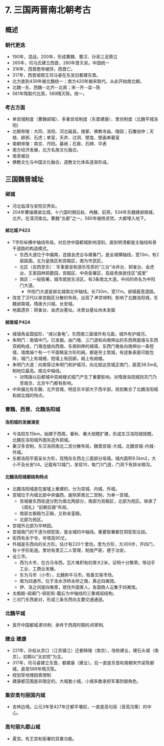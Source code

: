 # 7. 三国两晋南北朝考古
## 概述
### 朝代更迭
- 190年，混战，200年，形成曹魏、蜀汉、孙吴三足鼎立
- 265年，司马氏建立西晋，280年晋灭吴。中国统一
- 316年，西晋愍帝被俘，西晋亡。
- 317年，西晋琅琊王司马睿在东吴旧都建东晋。
- 北方直到439年被北魏统一；南方420年被宋取代。从此开始南北朝。
- 北魏--东、西魏--北齐--北周；宋--齐--梁--陈
- 581年隋取代北周，589隋灭陈。统一。
### 考古方面
- 单宫城制度（曹魏邺城）、多重宫垣制度（东晋建康）、里坊制度（北魏平城洛阳）
- 北朝帝陵：大同、洛阳、河北磁县。陵冢、佛教寺庙、陵园；石雕翁仲；天禄、辟邪、石虎；单室，天井、过洞、壁龛、壁画单墓室
- 南朝帝陵：南京、丹阳。墓阙；石兽、石碑、华表
- 南方经济发展，北方名族文化融合。
- 南青被白
- 佛教文化与中国文化融合。道教文化体系逐渐形成。
## 三国魏晋城址
### 邺城
- 河北临漳与安阳交界处。
- 204年曹操建邺北城，十六国时期后赵、冉魏、前燕，534年东魏建邺南城，北齐。在漳河南北。曹魏“五都”之一。580年被杨坚焚。大都埋入地下。
#### 邺北城 P423
- T字形纵横中轴线布局。对后世中国都城影响深刻，直到明清都是主轴线和骨干道路的构造模式。
    - 东西大道位于中偏南，连接金虎台与建春门，是全城横轴线，宽13m，有2层路面。北为皇族区和宫殿区，南为市民区。
    - 北区（自西至东）：军事堡垒和游乐性质的“三台”冰井台、铜雀台、金虎台，王家园林铜爵园，宫殿区、中央衙署区，高级贵族居住区“戚里”
    - 南区：一般衙署，城市居民生活区。有3条南北大道。中间的命名为中阳门大道。
        - 中阳门大道是邺北城南北中轴线。长730m，宽17m。邺城最宽道路。
- 改变了汉代以来宫殿区分散的布局，出现了*单宫城制*。影响了北魏洛阳城，东魏邺南城，隋唐大兴城、长安城。
- 地面遗存：铜雀台、金虎台基址。冰景台基址尚未发掘
#### 邺南城 P424
- 城墙角呈圆弧形，“咸以象龟”。东西南三面墙外有马面，城外有护城河。
- 朱明门：南墙中门。已发掘。由门墩、三门道和向南伸出的东西两面墙与东西双阙构成，门墩连接向西南、东南斜伸的城墙，东西门墩各向南伸出一条短墙，墙南端个有一个平面略呈方形的阙。都是夯土筑城，有迹象表面可能包砖，城门上有城楼，短墙上有回廊，阙上有阙楼。
- 朱明门大道：向南穿过朱明门和护城河，向北抵达宫城正南门，路宽38.5m礼制地位最高。南北中轴线。
    - 对隋唐以后都城中双阙楼式城门产生了重要影响。对隋唐洛阳城则天门乃至南京、北京午门都有影响。
- 中央偏北有东魏、北齐宫城，明显东半部大于西半部。规划集合了北魏洛阳城和邺北城的特点。

### 曹魏、西晋、北魏洛阳城
#### 洛阳城的发展演变
- 今洛阳东15km。始建于西周，春秋、秦大规模扩建，形成东汉洛阳城规模。北魏在洛阳城外围另造外郭城。
- 秦汉多宫制，东汉洛阳南北二宫分散布局，魏晋宫城-大城。北魏宫城-内城-外城。
- 东都洛阳平面呈长方形，现残存东西北三面部分垣墙。城内面积9.5km2，大小不及长安1/4。记载有12城门，发现10，每门3门道，门洞下有排水暗沟。
#### 北魏洛阳城都结构特点
- 北魏洛阳城是在废墟上重建的，分为宫城、内城、外城。
- 宫城位于内城北部中央偏西，废除原南北二宫制，为单一宫城。
    - 宫城被东西街道分割为南北两部分，南部为宫殿区，北部为苑区。继承了《周礼》“前朝后寝”布局。
    - 南部太极殿为正殿，又称金銮殿。
    - 北部为苑区。
- 宫城外北部为华林园。
- 宫城南门的干道为铜驼街，是全城的中轴线。重要衙署都在铜驼街北段。
- 街西有永宁寺，寺塔高90丈。
- 外城是东西向的长方形。估计有220个里坊。里为方形，方300步，开四门，有十字形街道。里坊有里正二人管理，制度严密，便于治安。
- 设三市。
    - 西为大市，在白马寺西。瓦片堆积有的厚大2米，证明十分繁荣。带动手工业、工商业发展。
    - 东为马市（小市），北魏称牛马市。牲畜交易市场。
    - 南为四通市。位于洛水浮桥永桥之南，靠近四夷馆。
    - 伊、洛之间是四夷里，居住外国客人。各国商人云集于四夷馆。
- 太极殿-阊阖门-铜驼街-圜丘为中轴线的三重城垣结构。
- 三对门东西直对，形成三条东西向主要交通通道。

### 北魏平城
- 首开中国都城*里坊制*，承传于西周时期的*闾里制*。
### 建业 建康
- 221年，孙权从京口（江苏镇江）迁都秣陵（南京），改称建业，建石头城（南京）。初期以“太初宫”为主。
- 317年，司马睿建立东晋，都建康（建业）。后一直是东晋和南朝宋齐梁陈都城，直至589年隋灭陈。
- 规划受地理因素限制
- 建康都范围是非限定的。大城套小城，小城多数承担军事防御角色。
### 集安高句丽国内城
- 吉林边境。公元3年至427年迁都平壤前，一直是高句丽（音高沟篱）的中心。
### 高句丽丸都山城
- 夏宫。有王宫和衙署的双重功能。
